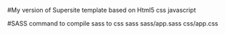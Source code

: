 #My version of Supersite template based on Html5 css javascript


#SASS command to compile sass to css
 sass sass/app.sass css/app.css